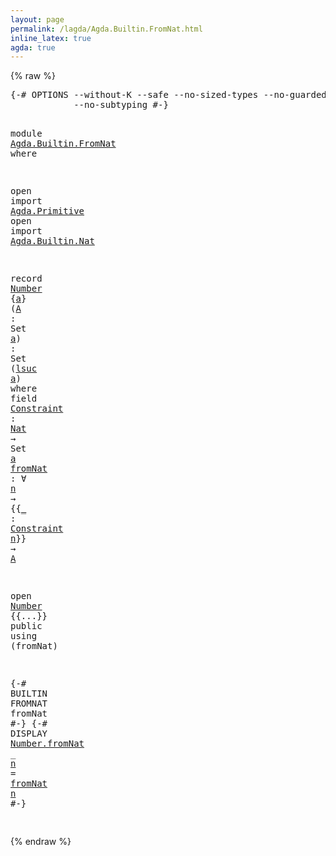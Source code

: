 ```yaml
---
layout: page
permalink: /lagda/Agda.Builtin.FromNat.html
inline_latex: true
agda: true
---
```

<body>
{% raw %}
<pre class="Agda">
<a id="1" class="Symbol">{-#</a> <a id="5" class="Keyword">OPTIONS</a> <a id="13" class="Pragma">--without-K</a> <a id="25" class="Pragma">--safe</a> <a id="32" class="Pragma">--no-sized-types</a> <a id="49" class="Pragma">--no-guardedness</a>
            <a id="78" class="Pragma">--no-subtyping</a> <a id="93" class="Symbol">#-}</a>

<a id="98" class="Keyword">module</a> <a id="105" href="Agda.Builtin.FromNat.html" class="Module">Agda.Builtin.FromNat</a> <a id="126" class="Keyword">where</a>

<a id="133" class="Keyword">open</a> <a id="138" class="Keyword">import</a> <a id="145" href="Agda.Primitive.html" class="Module">Agda.Primitive</a>
<a id="160" class="Keyword">open</a> <a id="165" class="Keyword">import</a> <a id="172" href="Agda.Builtin.Nat.html" class="Module">Agda.Builtin.Nat</a>

<a id="190" class="Keyword">record</a> <a id="Number"></a><a id="197" href="Agda.Builtin.FromNat.html#197" class="Record">Number</a> <a id="204" class="Symbol">{</a><a id="205" href="Agda.Builtin.FromNat.html#205" class="Bound">a</a><a id="206" class="Symbol">}</a> <a id="208" class="Symbol">(</a><a id="209" href="Agda.Builtin.FromNat.html#209" class="Bound">A</a> <a id="211" class="Symbol">:</a> <a id="213" class="PrimitiveType">Set</a> <a id="217" href="Agda.Builtin.FromNat.html#205" class="Bound">a</a><a id="218" class="Symbol">)</a> <a id="220" class="Symbol">:</a> <a id="222" class="PrimitiveType">Set</a> <a id="226" class="Symbol">(</a><a id="227" href="Agda.Primitive.html#606" class="Primitive">lsuc</a> <a id="232" href="Agda.Builtin.FromNat.html#205" class="Bound">a</a><a id="233" class="Symbol">)</a> <a id="235" class="Keyword">where</a>
  <a id="243" class="Keyword">field</a>
    <a id="Number.Constraint"></a><a id="253" href="Agda.Builtin.FromNat.html#253" class="Field">Constraint</a> <a id="264" class="Symbol">:</a> <a id="266" href="Agda.Builtin.Nat.html#192" class="Datatype">Nat</a> <a id="270" class="Symbol">→</a> <a id="272" class="PrimitiveType">Set</a> <a id="276" href="Agda.Builtin.FromNat.html#205" class="Bound">a</a>
    <a id="Number.fromNat"></a><a id="282" href="Agda.Builtin.FromNat.html#282" class="Field">fromNat</a> <a id="290" class="Symbol">:</a> <a id="292" class="Symbol">∀</a> <a id="294" href="Agda.Builtin.FromNat.html#294" class="Bound">n</a> <a id="296" class="Symbol">→</a> <a id="298" class="Symbol">{{</a><a id="300" href="Agda.Builtin.FromNat.html#300" class="Bound">_</a> <a id="302" class="Symbol">:</a> <a id="304" href="Agda.Builtin.FromNat.html#253" class="Field">Constraint</a> <a id="315" href="Agda.Builtin.FromNat.html#294" class="Bound">n</a><a id="316" class="Symbol">}}</a> <a id="319" class="Symbol">→</a> <a id="321" href="Agda.Builtin.FromNat.html#209" class="Bound">A</a>

<a id="324" class="Keyword">open</a> <a id="329" href="Agda.Builtin.FromNat.html#197" class="Module">Number</a> <a id="336" class="Symbol">{{...}}</a> <a id="344" class="Keyword">public</a> <a id="351" class="Keyword">using</a> <a id="357" class="Symbol">(</a>fromNat<a id="365" class="Symbol">)</a>

<a id="368" class="Symbol">{-#</a> <a id="372" class="Keyword">BUILTIN</a> <a id="380" class="Pragma">FROMNAT</a> <a id="388" class="Pragma">fromNat</a> <a id="396" class="Symbol">#-}</a>
<a id="400" class="Symbol">{-#</a> <a id="404" class="Keyword">DISPLAY</a> <a id="412" href="Agda.Builtin.FromNat.html#282" class="Field">Number.fromNat</a> <a id="427" class="Pragma">_</a> <a id="429" href="Agda.Builtin.FromNat.html#429" class="Bound">n</a> <a id="431" class="Pragma">=</a> <a id="433" href="Agda.Builtin.FromNat.html#282" class="Field">fromNat</a> <a id="441" href="Agda.Builtin.FromNat.html#429" class="Bound">n</a> <a id="443" class="Symbol">#-}</a>

</pre>
{% endraw %}
</body>